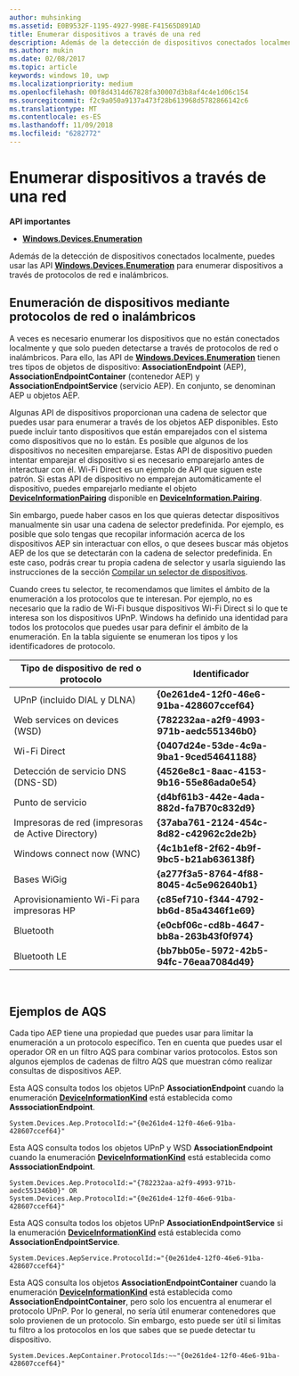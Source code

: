 ```yaml
---
author: muhsinking
ms.assetid: E0B9532F-1195-4927-99BE-F41565D891AD
title: Enumerar dispositivos a través de una red
description: Además de la detección de dispositivos conectados localmente, puedes usar las API Windows.Devices.Enumeration para enumerar dispositivos a través de protocolos de red e inalámbricos.
ms.author: mukin
ms.date: 02/08/2017
ms.topic: article
keywords: windows 10, uwp
ms.localizationpriority: medium
ms.openlocfilehash: 00f8d4314d67828fa30007d3b8af4c4e1d06c154
ms.sourcegitcommit: f2c9a050a9137a473f28b613968d5782866142c6
ms.translationtype: MT
ms.contentlocale: es-ES
ms.lasthandoff: 11/09/2018
ms.locfileid: "6282772"
---
```

# <a name="enumerate-devices-over-a-network"></a>Enumerar dispositivos a través de una red



**API importantes**

- [**Windows.Devices.Enumeration**](https://docs.microsoft.com/en-us/uwp/api/Windows.Devices.Enumeration)

Además de la detección de dispositivos conectados localmente, puedes usar las API [**Windows.Devices.Enumeration**](https://msdn.microsoft.com/library/windows/apps/BR225459) para enumerar dispositivos a través de protocolos de red e inalámbricos.

## <a name="enumerating-devices-over-networked-or-wireless-protocols"></a>Enumeración de dispositivos mediante protocolos de red o inalámbricos

A veces es necesario enumerar los dispositivos que no están conectados localmente y que solo pueden detectarse a través de protocolos de red o inalámbricos. Para ello, las API de [**Windows.Devices.Enumeration**](https://msdn.microsoft.com/library/windows/apps/BR225459) tienen tres tipos de objetos de dispositivo: **AssociationEndpoint** (AEP), **AssociationEndpointContainer** (contenedor AEP) y **AssociationEndpointService** (servicio AEP). En conjunto, se denominan AEP u objetos AEP.

Algunas API de dispositivos proporcionan una cadena de selector que puedes usar para enumerar a través de los objetos AEP disponibles. Esto puede incluir tanto dispositivos que están emparejados con el sistema como dispositivos que no lo están. Es posible que algunos de los dispositivos no necesiten emparejarse. Estas API de dispositivo pueden intentar emparejar el dispositivo si es necesario emparejarlo antes de interactuar con él. Wi-Fi Direct es un ejemplo de API que siguen este patrón. Si estas API de dispositivo no emparejan automáticamente el dispositivo, puedes emparejarlo mediante el objeto [**DeviceInformationPairing**](https://msdn.microsoft.com/library/windows/apps/Mt168396) disponible en [**DeviceInformation.Pairing**](https://msdn.microsoft.com/library/windows/apps/Dn705960).

Sin embargo, puede haber casos en los que quieras detectar dispositivos manualmente sin usar una cadena de selector predefinida. Por ejemplo, es posible que solo tengas que recopilar información acerca de los dispositivos AEP sin interactuar con ellos, o que desees buscar más objetos AEP de los que se detectarán con la cadena de selector predefinida. En este caso, podrás crear tu propia cadena de selector y usarla siguiendo las instrucciones de la sección [Compilar un selector de dispositivos](build-a-device-selector.md).

Cuando crees tu selector, te recomendamos que limites el ámbito de la enumeración a los protocolos que te interesan. Por ejemplo, no es necesario que la radio de Wi-Fi busque dispositivos Wi-Fi Direct si lo que te interesa son los dispositivos UPnP. Windows ha definido una identidad para todos los protocolos que puedes usar para definir el ámbito de la enumeración. En la tabla siguiente se enumeran los tipos y los identificadores de protocolo.

| Tipo de dispositivo de red o protocolo              | Identificador                                         |
|----------------------------------------------|--------------------------------------------|
| UPnP (incluido DIAL y DLNA)               | **{0e261de4-12f0-46e6-91ba-428607ccef64}** |
| Web services on devices (WSD)                | **{782232aa-a2f9-4993-971b-aedc551346b0}** |
| Wi-Fi Direct                                 | **{0407d24e-53de-4c9a-9ba1-9ced54641188}** |
| Detección de servicio DNS (DNS-SD)               | **{4526e8c1-8aac-4153-9b16-55e86ada0e54}** |
| Punto de servicio                             | **{d4bf61b3-442e-4ada-882d-fa7B70c832d9}** |
| Impresoras de red (impresoras de Active Directory) | **{37aba761-2124-454c-8d82-c42962c2de2b}** |
| Windows connect now (WNC)                    | **{4c1b1ef8-2f62-4b9f-9bc5-b21ab636138f}** |
| Bases WiGig                                  | **{a277f3a5-8764-4f88-8045-4c5e962640b1}** |
| Aprovisionamiento Wi-Fi para impresoras HP           | **{c85ef710-f344-4792-bb6d-85a4346f1e69}** |
| Bluetooth                                    | **{e0cbf06c-cd8b-4647-bb8a-263b43f0f974}** |
| Bluetooth LE                                 | **{bb7bb05e-5972-42b5-94fc-76eaa7084d49}** |

 

## <a name="aqs-examples"></a>Ejemplos de AQS

Cada tipo AEP tiene una propiedad que puedes usar para limitar la enumeración a un protocolo específico. Ten en cuenta que puedes usar el operador OR en un filtro AQS para combinar varios protocolos. Estos son algunos ejemplos de cadenas de filtro AQS que muestran cómo realizar consultas de dispositivos AEP.

Esta AQS consulta todos los objetos UPnP **AssociationEndpoint** cuando la enumeración [**DeviceInformationKind**](https://msdn.microsoft.com/library/windows/apps/Dn948991) está establecida como **AsssociationEndpoint**.

``` syntax
System.Devices.Aep.ProtocolId:="{0e261de4-12f0-46e6-91ba-428607ccef64}"
```

Esta AQS consulta todos los objetos UPnP y WSD **AssociationEndpoint** cuando la enumeración [**DeviceInformationKind**](https://msdn.microsoft.com/library/windows/apps/Dn948991) está establecida como **AsssociationEndpoint**.

``` syntax
System.Devices.Aep.ProtocolId:="{782232aa-a2f9-4993-971b-aedc551346b0}" OR
System.Devices.Aep.ProtocolId:="{0e261de4-12f0-46e6-91ba-428607ccef64}"
```

Esta AQS consulta todos los objetos UPnP **AssociationEndpointService** si la enumeración [**DeviceInformationKind**](https://msdn.microsoft.com/library/windows/apps/Dn948991) está establecida como **AssociationEndpointService**.

``` syntax
System.Devices.AepService.ProtocolId:="{0e261de4-12f0-46e6-91ba-428607ccef64}"
```

Esta AQS consulta los objetos **AssociationEndpointContainer** cuando la enumeración [**DeviceInformationKind**](https://msdn.microsoft.com/library/windows/apps/Dn948991) está establecida como **AssociationEndpointContainer**, pero solo los encuentra al enumerar el protocolo UPnP. Por lo general, no sería útil enumerar contenedores que solo provienen de un protocolo. Sin embargo, esto puede ser útil si limitas tu filtro a los protocolos en los que sabes que se puede detectar tu dispositivo.

``` syntax
System.Devices.AepContainer.ProtocolIds:~~"{0e261de4-12f0-46e6-91ba-428607ccef64}"
```

 

 

